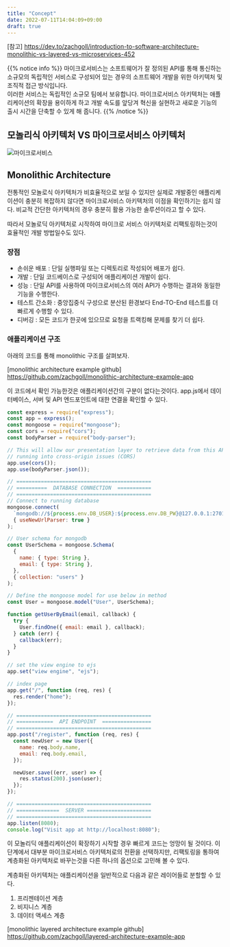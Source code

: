 ```yaml
---
title: "Concept"
date: 2022-07-11T14:04:09+09:00
draft: true
---
```

[참고] https://dev.to/zachgoll/introduction-to-software-architecture-monolithic-vs-layered-vs-microservices-452

{{% notice info %}}
마이크로서비스는 소프트웨어가 잘 정의된 API를 통해 통신하는 소규모의 독립적인 서비스로 구성되어 있는 경우의 소프트웨어 개발을 위한 아키텍처 및 조직적 접근 방식입니다.  
이러한 서비스는 독립적인 소규모 팀에서 보유합니다.
마이크로서비스 아키텍처는 애플리케이션의 확장을 용이하게 하고 개발 속도를 앞당겨 혁신을 실현하고 새로운 기능의 출시 시간을 단축할 수 있게 해 줍니다.
{{% /notice %}}

## 모놀리식 아키텍처 VS 마이크로서비스 아키텍처 

![마이크로서비스](./architecture.png?width=400pt&classes=border) 

## Monolithic Architecture
전통적인 모놀로식 아키텍처가 비효율적으로 보일 수 있지만 실제로 개발중인 애플리케이션이 충분히 복잡하지 않다면 마이크로서비스 아키텍처의 이점을 확인하기는 쉽지 않다. 
비교적 간단한 아키텍처의 경우 충분히 활용 가능한 솔루션이라고 할 수 있다.

따라서 모놀로딕 아키텍처로 시작하여 마이크로 서비스 아키텍처로 리팩토링하는것이 효율적인 개발 방법일수도 있다. 

### 장점
- 손쉬운 배포 : 단일 실행파일 또는 디렉토리로 작성되어 배포가 쉽다. 
- 개발 : 단일 코드베이스로 구성되어 애플리케이션 개발이 쉽다. 
- 성능 : 단일 API를 사용하여 마이크로서비스의 여러 API가 수행하는 결과와 동일한 기능을 수행한다. 
- 테스트 간소화 : 중앙집중식 구성으로 분산된 환경보다 End-TO-End 테스트를 더 빠르게 수행할 수 있다. 
- 디버깅 : 모든 코드가 한곳에 있으므로 요청을 트랙킹해 문제를 찾기 더 쉽다. 

### 애플리케이션 구조
아래의 코드를 통해 monolithic 구조를 살펴보자.

[monolithic architecture example github] https://github.com/zachgoll/monolithic-architecture-example-app

이 코드에서 확인 가능한것은 애플리케이션간의 구분이 없다는것이다. 
app.js에서 데이터베이스, 서버 및 API 엔드포인트에 대한 연결을 확인할 수 있다. 

``` js
const express = require("express");
const app = express();
const mongoose = require("mongoose");
const cors = require("cors");
const bodyParser = require("body-parser");

// This will allow our presentation layer to retrieve data from this API without
// running into cross-origin issues (CORS)
app.use(cors());
app.use(bodyParser.json());

// ============================================
// ==========  DATABASE CONNECTION  ===========
// ============================================
// Connect to running database
mongoose.connect(
  `mongodb://${process.env.DB_USER}:${process.env.DB_PW}@127.0.0.1:27017/monolithic_app_db`,
  { useNewUrlParser: true }
);

// User schema for mongodb
const UserSchema = mongoose.Schema(
  {
    name: { type: String },
    email: { type: String },
  },
  { collection: "users" }
);

// Define the mongoose model for use below in method
const User = mongoose.model("User", UserSchema);

function getUserByEmail(email, callback) {
  try {
    User.findOne({ email: email }, callback);
  } catch (err) {
    callback(err);
  }
}

// set the view engine to ejs
app.set("view engine", "ejs");

// index page
app.get("/", function (req, res) {
  res.render("home");
});

// ============================================
// ============  API ENDPOINT  ================
// ============================================
app.post("/register", function (req, res) {
  const newUser = new User({
    name: req.body.name,
    email: req.body.email,
  });

  newUser.save((err, user) => {
    res.status(200).json(user);
  });
});

// ============================================
// ==============  SERVER =====================
// ============================================
app.listen(8080);
console.log("Visit app at http://localhost:8080");
```

이 모놀리딕 애플리케이션이 확장하기 시작할 경우 빠르게 코드는 엉망이 될 것이다. 
이 단계에서 대부분 마이크로서비스 아키텍처로의 전환을 선택하지만, 리팩토링을 통하여 계층화된 아키텍처로 바꾸는것을 다른 하나의 옵션으로 고민해 볼 수 있다. 

계층화된 아키텍처는 애플리케이션을 일반적으로 다음과 같은 레이어들로 분할할 수 있다. 

1. 프리젠테이션 계층
2. 비지니스 계층
3. 데이터 액세스 계층


[monolithic layered architecture example github] https://github.com/zachgoll/layered-architecture-example-app